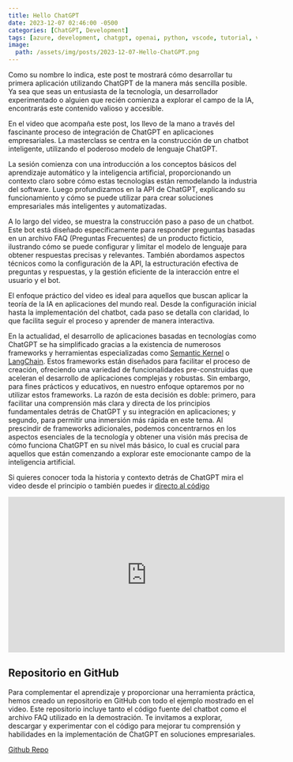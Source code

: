 ```yaml
---
title: Hello ChatGPT
date: 2023-12-07 02:46:00 -0500
categories: [ChatGPT, Development]
tags: [azure, development, chatgpt, openai, python, vscode, tutorial, video]
image:
  path: /assets/img/posts/2023-12-07-Hello-ChatGPT.png
---
```


 Como su nombre lo indica, este post te mostrará cómo desarrollar tu primera aplicación utilizando ChatGPT de la manera más sencilla posible. Ya sea que seas un entusiasta de la tecnología, un desarrollador experimentado o alguien que recién comienza a explorar el campo de la IA, encontrarás este contenido valioso y accesible.

En el video que acompaña este post, los llevo de la mano a través del fascinante proceso de integración de ChatGPT en aplicaciones empresariales. La masterclass se centra en la construcción de un chatbot inteligente, utilizando el poderoso modelo de lenguaje ChatGPT.

La sesión comienza con una introducción a los conceptos básicos del aprendizaje automático y la inteligencia artificial, proporcionando un contexto claro sobre cómo estas tecnologías están remodelando la industria del software. Luego profundizamos en la API de ChatGPT, explicando su funcionamiento y cómo se puede utilizar para crear soluciones empresariales más inteligentes y automatizadas.

A lo largo del video, se muestra la construcción paso a paso de un chatbot. Este bot está diseñado específicamente para responder preguntas basadas en un archivo FAQ (Preguntas Frecuentes) de un producto ficticio, ilustrando cómo se puede configurar y limitar el modelo de lenguaje para obtener respuestas precisas y relevantes. También abordamos aspectos técnicos como la configuración de la API, la estructuración efectiva de preguntas y respuestas, y la gestión eficiente de la interacción entre el usuario y el bot.

El enfoque práctico del video es ideal para aquellos que buscan aplicar la teoría de la IA en aplicaciones del mundo real. Desde la configuración inicial hasta la implementación del chatbot, cada paso se detalla con claridad, lo que facilita seguir el proceso y aprender de manera interactiva.

En la actualidad, el desarrollo de aplicaciones basadas en tecnologías como ChatGPT se ha simplificado gracias a la existencia de numerosos frameworks y herramientas especializadas como [Semantic Kernel](https://learn.microsoft.com/en-us/semantic-kernel/overview/) o [LangChain](https://www.langchain.com/). Estos frameworks están diseñados para facilitar el proceso de creación, ofreciendo una variedad de funcionalidades pre-construidas que aceleran el desarrollo de aplicaciones complejas y robustas. Sin embargo, para fines prácticos y educativos, en nuestro enfoque optaremos por no utilizar estos frameworks. La razón de esta decisión es doble: primero, para facilitar una comprensión más clara y directa de los principios fundamentales detrás de ChatGPT y su integración en aplicaciones; y segundo, para permitir una inmersión más rápida en este tema. Al prescindir de frameworks adicionales, podemos concentrarnos en los aspectos esenciales de la tecnología y obtener una visión más precisa de cómo funciona ChatGPT en su nivel más básico, lo cual es crucial para aquellos que están comenzando a explorar este emocionante campo de la inteligencia artificial.

Si quieres conocer toda la historia y contexto detrás de ChatGPT mira el video desde el principio o también puedes ir [directo al código](http://warnov.com/@intro-chatgpt-coding) 

<iframe width="560" height="315" src="https://www.youtube.com/embed/zsS-_FAMT7g?si=asDNU4jY3gcOXxgc" title="YouTube video player" frameborder="0" allow="accelerometer; autoplay; clipboard-write; encrypted-media; gyroscope; picture-in-picture; web-share" allowfullscreen></iframe>


## Repositorio en GitHub

Para complementar el aprendizaje y proporcionar una herramienta práctica, hemos creado un repositorio en GitHub con todo el ejemplo mostrado en el video. Este repositorio incluye tanto el código fuente del chatbot como el archivo FAQ utilizado en la demostración. Te invitamos a explorar, descargar y experimentar con el código para mejorar tu comprensión y habilidades en la implementación de ChatGPT en soluciones empresariales.

[Github Repo](http://warnov.com/@automanicure)
